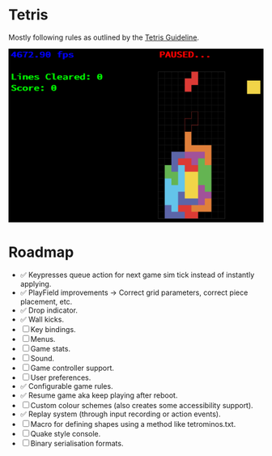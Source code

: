 # Tetris
Mostly following rules as outlined by the [Tetris Guideline](https://tetris.fandom.com/wiki/Tetris_Guideline).

![Screenshot](screenshot.png)

# Roadmap
- ✅ Keypresses queue action for next game sim tick instead of instantly applying.
- ✅ PlayField improvements -> Correct grid parameters, correct piece placement, etc.
- ✅ Drop indicator.
- ✅ Wall kicks.
- ☐ Key bindings.
- ☐ Menus.
- ☐ Game stats.
- ☐ Sound.
- ☐ Game controller support.
- ☐ User preferences.
- ✅ Configurable game rules.
- ✅ Resume game aka keep playing after reboot.
- ☐ Custom colour schemes (also creates some accessibility support).
- ✅ Replay system (through input recording or action events).
- ☐ Macro for defining shapes using a method like tetrominos.txt.
- ☐ Quake style console.
- ☐ Binary serialisation formats.

